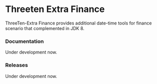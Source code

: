 Threeten Extra Finance
==============

ThreeTen-Extra Finance provides additional date-time tools for finance scenario that complemented in JDK 8.

### Documentation

Under development now.

### Releases

Under development now.
